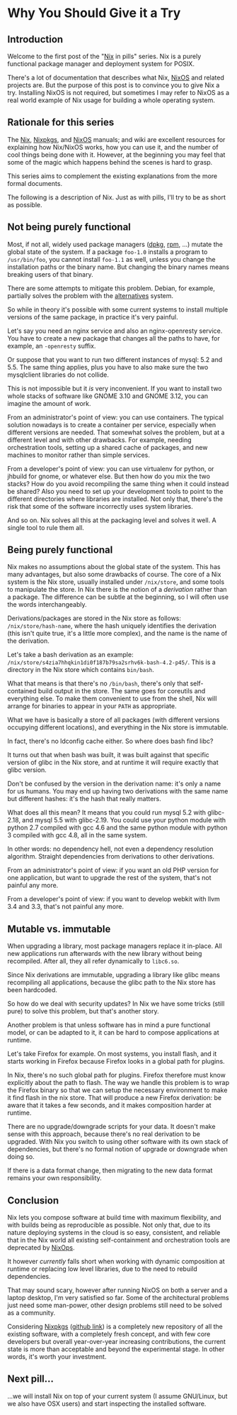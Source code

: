 # Why You Should Give it a Try

## Introduction

Welcome to the first post of the "[Nix](https://nixos.org/nix) in pills"
series. Nix is a purely functional package manager and deployment system
for POSIX.

There's a lot of documentation that describes what Nix,
[NixOS](https://nixos.org/nixos) and related projects are. But the
purpose of this post is to convince you to give Nix a try. Installing
NixOS is not required, but sometimes I may refer to NixOS as a real
world example of Nix usage for building a whole operating system.

## Rationale for this series

The [Nix](https://nixos.org/nix/manual/),
[Nixpkgs](https://nixos.org/nixpkgs/manual/), and
[NixOS](https://nixos.org/nixos/manual/) manuals; and wiki are excellent
resources for explaining how Nix/NixOS works, how you can use it, and
the number of cool things being done with it. However, at the beginning
you may feel that some of the magic which happens behind the scenes is
hard to grasp.

This series aims to complement the existing explanations from the more
formal documents.

The following is a description of Nix. Just as with pills, I'll try to
be as short as possible.

## Not being purely functional

Most, if not all, widely used package managers
([dpkg](https://wiki.debian.org/dpkg), [rpm](http://www.rpm.org/), ...)
mutate the global state of the system. If a package `foo-1.0` installs a
program to `/usr/bin/foo`, you cannot install `foo-1.1` as well, unless
you change the installation paths or the binary name. But changing the
binary names means breaking users of that binary.

There are some attempts to mitigate this problem. Debian, for example,
partially solves the problem with the
[alternatives](https://wiki.debian.org/DebianAlternatives) system.

So while in theory it's possible with some current systems to install
multiple versions of the same package, in practice it's very painful.

Let's say you need an nginx service and also an nginx-openresty service.
You have to create a new package that changes all the paths to have, for
example, an `-openresty` suffix.

Or suppose that you want to run two different instances of mysql: 5.2
and 5.5. The same thing applies, plus you have to also make sure the two
mysqlclient libraries do not collide.

This is not impossible but it *is* very inconvenient. If you want to
install two whole stacks of software like GNOME 3.10 and GNOME 3.12, you
can imagine the amount of work.

From an administrator's point of view: you can use containers. The
typical solution nowadays is to create a container per service,
especially when different versions are needed. That somewhat solves the
problem, but at a different level and with other drawbacks. For example,
needing orchestration tools, setting up a shared cache of packages, and
new machines to monitor rather than simple services.

From a developer's point of view: you can use virtualenv for python, or
jhbuild for gnome, or whatever else. But then how do you mix the two
stacks? How do you avoid recompiling the same thing when it could
instead be shared? Also you need to set up your development tools to
point to the different directories where libraries are installed. Not
only that, there's the risk that some of the software incorrectly uses
system libraries.

And so on. Nix solves all this at the packaging level and solves it
well. A single tool to rule them all.

## Being purely functional

Nix makes no assumptions about the global state of the system. This has
many advantages, but also some drawbacks of course. The core of a Nix
system is the Nix store, usually installed under `/nix/store`, and some
tools to manipulate the store. In Nix there is the notion of a
*derivation* rather than a package. The difference can be subtle at the
beginning, so I will often use the words interchangeably.

Derivations/packages are stored in the Nix store as follows:
`/nix/store/hash-name`, where the hash uniquely identifies the
derivation (this isn't quite true, it's a little more complex), and the
name is the name of the derivation.

Let's take a bash derivation as an example:
`/nix/store/s4zia7hhqkin1di0f187b79sa2srhv6k-bash-4.2-p45/`. This is a
directory in the Nix store which contains `bin/bash`.

What that means is that there's no `/bin/bash`, there's only that
self-contained build output in the store. The same goes for coreutils
and everything else. To make them convenient to use from the shell, Nix
will arrange for binaries to appear in your `PATH` as appropriate.

What we have is basically a store of all packages (with different
versions occupying different locations), and everything in the Nix store
is immutable.

In fact, there's no ldconfig cache either. So where does bash find libc?

It turns out that when bash was built, it was built against that
specific version of glibc in the Nix store, and at runtime it will
require exactly that glibc version.

Don't be confused by the version in the derivation name: it's only a
name for us humans. You may end up having two derivations with the same
name but different hashes: it's the hash that really matters.

What does all this mean? It means that you could run mysql 5.2 with
glibc-2.18, and mysql 5.5 with glibc-2.19. You could use your python
module with python 2.7 compiled with gcc 4.6 and the same python module
with python 3 compiled with gcc 4.8, all in the same system.

In other words: no dependency hell, not even a dependency resolution
algorithm. Straight dependencies from derivations to other derivations.

From an administrator's point of view: if you want an old PHP version
for one application, but want to upgrade the rest of the system, that's
not painful any more.

From a developer's point of view: if you want to develop webkit with
llvm 3.4 and 3.3, that's not painful any more.

## Mutable vs. immutable

When upgrading a library, most package managers replace it in-place. All
new applications run afterwards with the new library without being
recompiled. After all, they all refer dynamically to `libc6.so`.

Since Nix derivations are immutable, upgrading a library like glibc
means recompiling all applications, because the glibc path to the Nix
store has been hardcoded.

So how do we deal with security updates? In Nix we have some tricks
(still pure) to solve this problem, but that's another story.

Another problem is that unless software has in mind a pure functional
model, or can be adapted to it, it can be hard to compose applications
at runtime.

Let's take Firefox for example. On most systems, you install flash, and
it starts working in Firefox because Firefox looks in a global path for
plugins.

In Nix, there's no such global path for plugins. Firefox therefore must
know explicitly about the path to flash. The way we handle this problem
is to wrap the Firefox binary so that we can setup the necessary
environment to make it find flash in the nix store. That will produce a
new Firefox derivation: be aware that it takes a few seconds, and it
makes composition harder at runtime.

There are no upgrade/downgrade scripts for your data. It doesn't make
sense with this approach, because there's no real derivation to be
upgraded. With Nix you switch to using other software with its own stack
of dependencies, but there's no formal notion of upgrade or downgrade
when doing so.

If there is a data format change, then migrating to the new data format
remains your own responsibility.

## Conclusion

Nix lets you compose software at build time with maximum flexibility,
and with builds being as reproducible as possible. Not only that, due to
its nature deploying systems in the cloud is so easy, consistent, and
reliable that in the Nix world all existing self-containment and
orchestration tools are deprecated by
[NixOps](http://nixos.org/nixops/).

It however *currently* falls short when working with dynamic composition
at runtime or replacing low level libraries, due to the need to rebuild
dependencies.

That may sound scary, however after running NixOS on both a server and a
laptop desktop, I'm very satisfied so far. Some of the architectural
problems just need some man-power, other design problems still need to
be solved as a community.

Considering [Nixpkgs](https://nixos.org/nixpkgs/) ([github
link](https://github.com/NixOS/nixpkgs)) is a completely new repository
of all the existing software, with a completely fresh concept, and with
few core developers but overall year-over-year increasing contributions,
the current state is more than acceptable and beyond the experimental
stage. In other words, it's worth your investment.

## Next pill...

...we will install Nix on top of your current system (I assume
GNU/Linux, but we also have OSX users) and start inspecting the
installed software.
